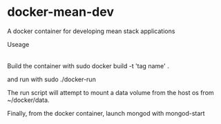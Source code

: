 # docker-mean-dev
A docker container for developing mean stack applications

Useage
######

Build the container with 
  sudo docker build -t 'tag name' .

and run with 
  sudo ./docker-run

The run script will attempt to mount a data volume from the host os from ~/docker/data.

Finally, from the docker container, launch mongod with
  mongod-start